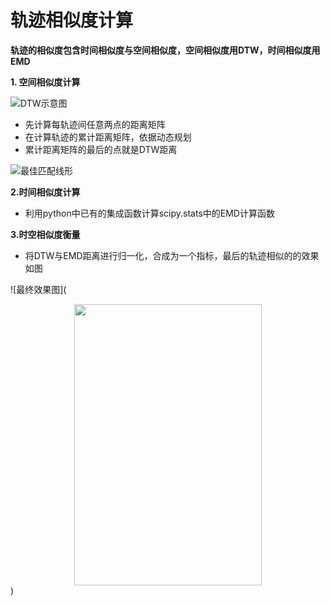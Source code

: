 # 轨迹相似度计算
**轨迹的相似度包含时间相似度与空间相似度，空间相似度用DTW，时间相似度用EMD**

**1. 空间相似度计算**

![DTW示意图](https://github.com/zhoujian-hub/Tourism-Trip-Chain-Extraction-Based-on-Multi-Big-Data/blob/master/ImageStore/DTW示意图.png)

- 先计算每轨迹间任意两点的距离矩阵
- 在计算轨迹的累计距离矩阵，依据动态规划
- 累计距离矩阵的最后的点就是DTW距离

![最佳匹配线形](https://github.com/zhoujian-hub/Tourism-Trip-Chain-Extraction-Based-on-Multi-Big-Data/blob/master/ImageStore/OptimalAlignment.png)


**2.时间相似度计算**

- 利用python中已有的集成函数计算scipy.stats中的EMD计算函数

**3.时空相似度衡量**

- 将DTW与EMD距离进行归一化，合成为一个指标，最后的轨迹相似的的效果如图

![最终效果图](<div align=center><img src="https://github.com/zhoujian-hub/Tourism-Trip-Chain-Extraction-Based-on-Multi-Big-Data/blob/master/ImageStore/相似度衡量.png" width="300" height="450" /></div>)

